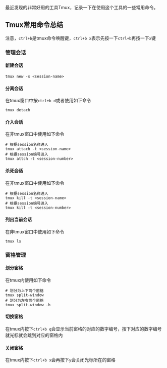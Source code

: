 最近发现的非常好用的工具Tmux，记录一下在使用这个工具的一些常用命令。



## Tmux常用命令总结

注意，`ctrl+b`是tmux命令唤醒键，`ctrl+b x`表示先按一下`ctrl+b`再按一下`x`键



### 管理会话

#### 新建会话

```Shell
tmux new -s <session-name>
```



#### 分离会话

在tmux窗口中按`ctrl+b d`或者使用如下命令

```shell
tmux detach
```



#### 介入会话

在非tmux窗口中使用如下命令

```shell
# 根据session名称进入
tmux attach -t <session-name>
# 根据session编号进入
tmux attch -t <session-number>
```



#### 杀死会话

在非tmux窗口中使用如下命令

```shell
# 根据session名称进入
tmux kill -t <session-name>
# 根据session编号进入
tmux kill -t <session-number>
```



#### 列出当前会话

在非tmux窗口中使用如下命令

```shell
tmux ls
```



### 窗格管理



#### 划分窗格

在tmux内使用如下命令

```shell
# 划分为上下两个窗格
tmux split-window
# 划分为左右两个窗格
tmux split-window -h
```



#### 切换窗格

在tmux内按下`ctrl+b q`会显示当前窗格的对应的数字编号，按下对应的数字编号就光标就会跳到对应的窗格内



#### 关闭窗格

在tmux内按下`ctrl+b x`会再按下`y`会关闭光标所在的窗格

